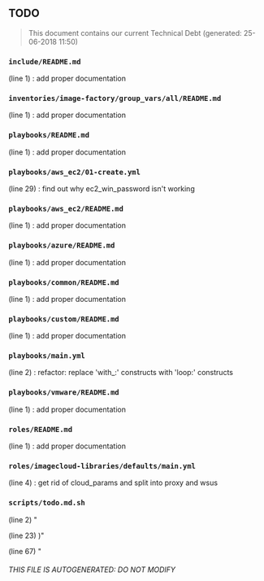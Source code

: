 ## TODO
> This document contains our current Technical Debt (generated: 25-06-2018 11:50)

### ``include/README.md``
(line 1) : add proper documentation


### ``inventories/image-factory/group_vars/all/README.md``
(line 1) : add proper documentation


### ``playbooks/README.md``
(line 1) : add proper documentation


### ``playbooks/aws_ec2/01-create.yml``
(line 29) : find out why ec2_win_password isn't working


### ``playbooks/aws_ec2/README.md``
(line 1) : add proper documentation


### ``playbooks/azure/README.md``
(line 1) : add proper documentation


### ``playbooks/common/README.md``
(line 1) : add proper documentation


### ``playbooks/custom/README.md``
(line 1) : add proper documentation


### ``playbooks/main.yml``
(line 2) : refactor: replace 'with_<lookup>:' constructs with 'loop:' constructs


### ``playbooks/vmware/README.md``
(line 1) : add proper documentation


### ``roles/README.md``
(line 1) : add proper documentation


### ``roles/imagecloud-libraries/defaults/main.yml``
(line 4) : get rid of cloud_params and split into proxy and wsus


### ``scripts/todo.md.sh``
(line 2) "

(line 23) )"

(line 67) "

###### THIS FILE IS AUTOGENERATED: DO NOT MODIFY
